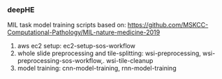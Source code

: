

### deepHE

MIL task model training scripts based on: https://github.com/MSKCC-Computational-Pathology/MIL-nature-medicine-2019


1. aws ec2 setup: ec2-setup-sos-workflow
2. whole slide preprocessing and tile-splitting: wsi-preprocessing, wsi-preprocessing-sos-workflow,. wsi-tile-cleanup
3. model training: cnn-model-training, rnn-model-training

